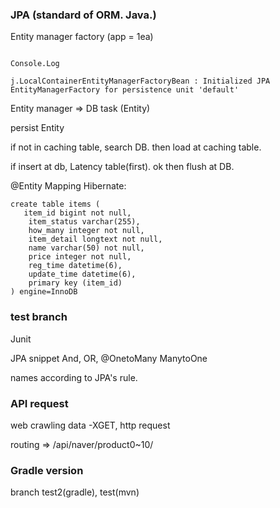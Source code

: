 ### JPA (standard of ORM. Java.)

Entity manager factory (app = 1ea)
```console

Console.Log

j.LocalContainerEntityManagerFactoryBean : Initialized JPA EntityManagerFactory for persistence unit 'default'
```
Entity manager => DB task (Entity)

persist Entity

if not in caching table, search DB. then load at caching table. 

if insert at db, Latency table(first). ok then flush at DB.



@Entity Mapping
Hibernate: 
    
    create table items (
       item_id bigint not null,
        item_status varchar(255),
        how_many integer not null,
        item_detail longtext not null,
        name varchar(50) not null,
        price integer not null,
        reg_time datetime(6),
        update_time datetime(6),
        primary key (item_id)
    ) engine=InnoDB


### test branch 

Junit

JPA snippet And, OR, @OnetoMany ManytoOne

names according to JPA's rule.   

### API request
web crawling data -XGET, http request

routing => /api/naver/product0~10/

### Gradle version 

branch test2(gradle), test(mvn)
